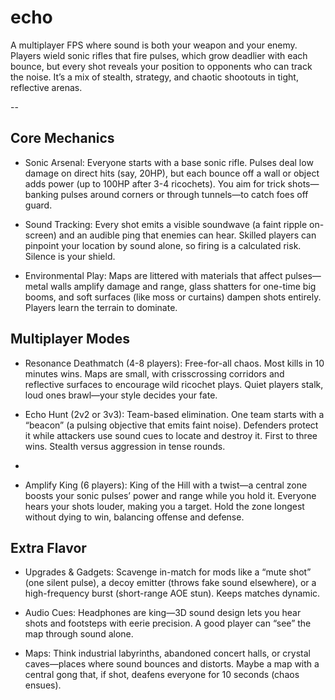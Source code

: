 # echo


 A multiplayer FPS where sound is both your weapon and your enemy. Players wield sonic rifles that fire pulses, which grow deadlier with each bounce, but every shot reveals your position to opponents who can track the noise. It’s a mix of stealth, strategy, and chaotic shootouts in tight, reflective arenas. 

 --

## Core Mechanics

  * Sonic Arsenal: Everyone starts with a base sonic rifle. Pulses deal low damage on direct hits (say, 20HP), but each bounce off a wall or object adds power (up to 100HP after 3-4 ricochets). You aim for trick shots—banking pulses around corners or through tunnels—to catch foes off guard.

   * Sound Tracking: Every shot emits a visible soundwave (a faint ripple on-screen) and an audible ping that enemies can hear. Skilled players can pinpoint your location by sound alone, so firing is a calculated risk. Silence is your shield.

  * Environmental Play: Maps are littered with materials that affect pulses—metal walls amplify damage and range, glass shatters for one-time big booms, and soft surfaces (like moss or curtains) dampen shots entirely. Players learn the terrain to dominate.

## Multiplayer Modes

   *  Resonance Deathmatch (4-8 players): Free-for-all chaos. Most kills in 10 minutes wins. Maps are small, with crisscrossing corridors and reflective surfaces to encourage wild ricochet plays. Quiet players stalk, loud ones brawl—your style decides your fate.
   
  * Echo Hunt (2v2 or 3v3): Team-based elimination. One team starts with a “beacon” (a pulsing objective that emits faint noise). Defenders protect it while attackers use sound cues to locate and destroy it. First to three wins. Stealth versus aggression in tense rounds.
  * 
  * Amplify King (6 players): King of the Hill with a twist—a central zone boosts your sonic pulses’ power and range while you hold it. Everyone hears your shots louder, making you a target. Hold the zone longest without dying to win, balancing offense and defense.

## Extra Flavor

  * Upgrades & Gadgets: Scavenge in-match for mods like a “mute shot” (one silent pulse), a decoy emitter (throws fake sound elsewhere), or a high-frequency burst (short-range AOE stun). Keeps matches dynamic.
    
  * Audio Cues: Headphones are king—3D sound design lets you hear shots and footsteps with eerie precision. A good player can “see” the map through sound alone.

  * Maps: Think industrial labyrinths, abandoned concert halls, or crystal caves—places where sound bounces and distorts. Maybe a map with a central gong that, if shot, deafens everyone for 10 seconds (chaos ensues).
